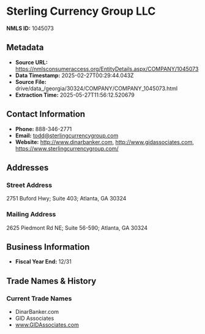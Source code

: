 # Sterling Currency Group LLC

**NMLS ID:** 1045073

## Metadata
- **Source URL:** https://nmlsconsumeraccess.org/EntityDetails.aspx/COMPANY/1045073
- **Data Timestamp:** 2025-02-27T00:29:44.043Z
- **Source File:** drive/data_/georgia/30324/COMPANY/COMPANY_1045073.html
- **Extraction Time:** 2025-05-27T11:56:12.520679

## Contact Information
- **Phone:** 888-346-2771
- **Email:** todd@sterlingcurrencygroup.com
- **Website:** http://www.dinarbanker.com, http://www.gidassociates.com, https://www.sterlingcurrencygroup.com/

## Addresses
### Street Address
2751 Buford Hwy; Suite 403; Atlanta, GA 30324

### Mailing Address
2625 Piedmont Rd NE; Suite 56-590; Atlanta, GA 30324

## Business Information
- **Fiscal Year End:** 12/31

## Trade Names & History
### Current Trade Names
- DinarBanker.com
- GID Associates
- www.GIDAssociates.com
